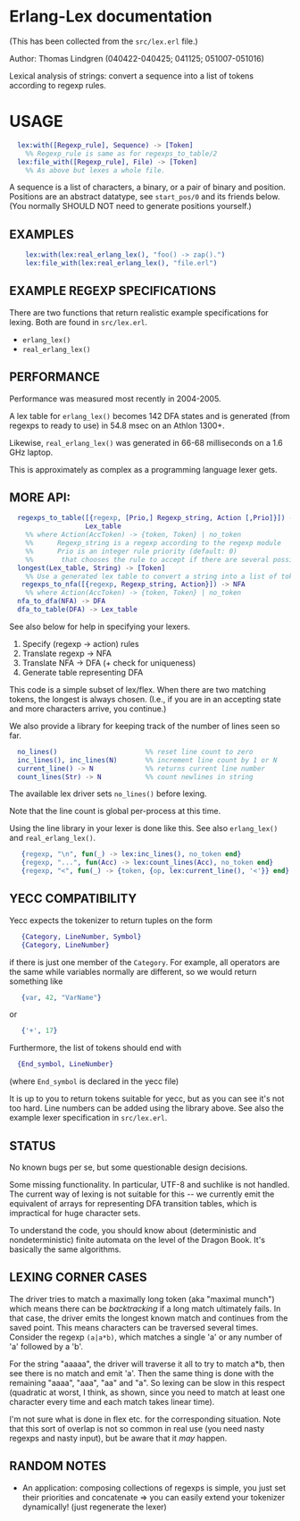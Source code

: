 
# Erlang-Lex documentation

(This has been collected from the `src/lex.erl` file.)

Author: Thomas Lindgren (040422-040425; 041125; 051007-051016)

Lexical analysis of strings: convert a sequence into a list of tokens
according to regexp rules.

# USAGE

````erlang
  lex:with([Regexp_rule], Sequence) -> [Token]
    %% Regexp_rule is same as for regexps_to_table/2
  lex:file_with([Regexp_rule], File) -> [Token]
    %% As above but lexes a whole file.
````

A sequence is a list of characters, a binary, or a pair of binary
and position. Positions are an abstract datatype, see `start_pos/0`
and its friends below. (You normally SHOULD NOT need to generate positions
yourself.)

## EXAMPLES

````erlang
    lex:with(lex:real_erlang_lex(), "foo() -> zap().")
    lex:file_with(lex:real_erlang_lex(), "file.erl")
````

## EXAMPLE REGEXP SPECIFICATIONS

There are two functions that return realistic example specifications
for lexing. Both are found in `src/lex.erl`.

- `erlang_lex()`
- `real_erlang_lex()`

## PERFORMANCE

Performance was measured most recently in 2004-2005. 

A lex table for `erlang_lex()` becomes 142 DFA states and is generated
(from regexps to ready to use) in 54.8 msec on an Athlon 1300+. 

Likewise, `real_erlang_lex()` was generated in 66-68
milliseconds on a 1.6 GHz laptop.

This is approximately as complex as a programming language lexer gets.

## MORE API:

````erlang
  regexps_to_table([{regexp, [Prio,] Regexp_string, Action [,Prio]}]) -> 
                   Lex_table
    %% where Action(AccToken) -> {token, Token} | no_token
    %%      Regexp_string is a regexp according to the regexp module
    %%      Prio is an integer rule priority (default: 0)
    %%       that chooses the rule to accept if there are several possible
  longest(Lex_table, String) -> [Token]
    %% Use a generated lex table to convert a string into a list of tokens.
   regexps_to_nfa([{regexp, Regexp_string, Action}]) -> NFA
    %% where Action(AccToken) -> {token, Token} | no_token
  nfa_to_dfa(NFA) -> DFA
  dfa_to_table(DFA) -> Lex_table
````

See also below for help in specifying your lexers.

1. Specify (regexp -> action) rules
2. Translate regexp -> NFA
3. Translate NFA -> DFA (+ check for uniqueness)
4. Generate table representing DFA

This code is a simple subset of lex/flex. When there are two matching tokens,
the longest is always chosen. (I.e., if you are in an accepting state and
more characters arrive, you continue.)

We also provide a library for keeping track of the number of lines
seen so far.

````erlang
  no_lines()                      %% reset line count to zero
  inc_lines(), inc_lines(N)       %% increment line count by 1 or N
  current_line() -> N             %% returns current line number
  count_lines(Str) -> N           %% count newlines in string
````

The available lex driver sets `no_lines()` before lexing.

Note that the line count is global per-process at this
time.

Using the line library in your lexer is done like this.
See also `erlang_lex()` and `real_erlang_lex()`.

````erlang
   {regexp, "\n", fun(_) -> lex:inc_lines(), no_token end}
   {regexp, "...", fun(Acc) -> lex:count_lines(Acc), no_token end}
   {regexp, "<", fun(_) -> {token, {op, lex:current_line(), '<'}} end}
````

## YECC COMPATIBILITY

Yecc expects the tokenizer to return tuples on the form

````erlang
   {Category, LineNumber, Symbol}
   {Category, LineNumber}
````

if there is just one member of the `Category`. For example, all operators
are the same while variables normally are different, so we would return
something like

````erlang
   {var, 42, "VarName"}
````

or

````erlang
   {'+', 17}
````

Furthermore, the list of tokens should end with

````erlang
  {End_symbol, LineNumber}
````

(where `End_symbol` is declared in the yecc file)

It is up to you to return tokens suitable for yecc, but as you can see
it's not too hard. Line numbers can be added using the library above.
See also the example lexer specification in `src/lex.erl`.

## STATUS

No known bugs per se, but some questionable design decisions.

Some missing functionality. In particular, UTF-8 and suchlike is not
handled. The current way of lexing is not suitable for this -- we
currently emit the equivalent of arrays for representing DFA
transition tables, which is impractical for huge character sets.

To understand the code, you should know about (deterministic
and nondeterministic) finite automata on the level of the Dragon Book.
It's basically the same algorithms.

## LEXING CORNER CASES

 The driver tries to match a maximally long token (aka "maximal munch")
 which means there can be _backtracking_ if a long match ultimately fails.
 In that case, the driver emits the longest known match and continues from
 the saved point. This means characters can be traversed several times.
 Consider the regexp `(a|a*b)`, which matches a single 'a' or any number of
 'a' followed by a 'b'. 

 For the string "aaaaa", the driver will traverse it all to try to
 match a*b, then see there is no match and emit 'a'. Then the same
 thing is done with the remaining "aaaa", "aaa", "aa" and "a". So
 lexing can be slow in this respect (quadratic at worst, I think, as
 shown, since you need to match at least one character every time and
 each match takes linear time).

 I'm not sure what is done in flex etc. for the corresponding situation.
 Note that this sort of overlap is not so common in real use (you need
 nasty regexps and nasty input), but be aware that it _may_ happen.

##  RANDOM NOTES

- An application: composing collections of regexps is simple, you
  just set their priorities and concatenate => you can easily extend
  your tokenizer dynamically! (just regenerate the lexer)



